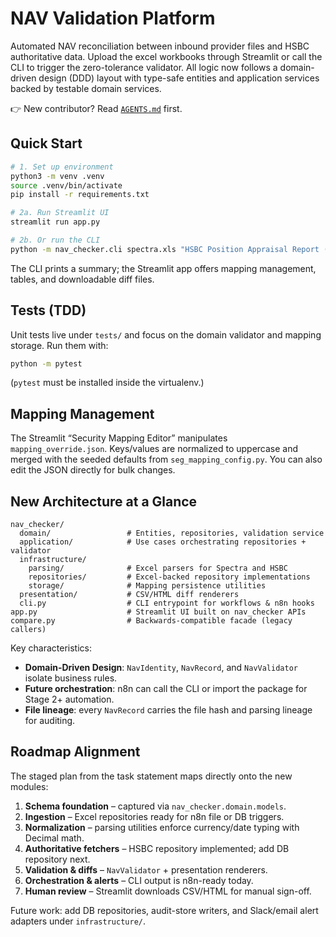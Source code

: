 # NAV Validation Platform

Automated NAV reconciliation between inbound provider files and HSBC authoritative data. Upload the excel workbooks through Streamlit or call the CLI to trigger the zero-tolerance validator. All logic now follows a domain-driven design (DDD) layout with type-safe entities and application services backed by testable domain services.

👉 New contributor? Read [`AGENTS.md`](AGENTS.md) first.

## Quick Start

```bash
# 1. Set up environment
python3 -m venv .venv
source .venv/bin/activate
pip install -r requirements.txt

# 2a. Run Streamlit UI
streamlit run app.py

# 2b. Or run the CLI
python -m nav_checker.cli spectra.xls "HSBC Position Appraisal Report (EXCEL).xlsx"
```

The CLI prints a summary; the Streamlit app offers mapping management, tables, and downloadable diff files.

## Tests (TDD)

Unit tests live under `tests/` and focus on the domain validator and mapping storage. Run them with:

```bash
python -m pytest
```

(`pytest` must be installed inside the virtualenv.)

## Mapping Management

The Streamlit “Security Mapping Editor” manipulates `mapping_override.json`. Keys/values are normalized to uppercase and merged with the seeded defaults from `seg_mapping_config.py`. You can also edit the JSON directly for bulk changes.

## New Architecture at a Glance

```
nav_checker/
  domain/                 # Entities, repositories, validation service
  application/            # Use cases orchestrating repositories + validator
  infrastructure/
    parsing/              # Excel parsers for Spectra and HSBC
    repositories/         # Excel-backed repository implementations
    storage/              # Mapping persistence utilities
  presentation/           # CSV/HTML diff renderers
  cli.py                  # CLI entrypoint for workflows & n8n hooks
app.py                    # Streamlit UI built on nav_checker APIs
compare.py                # Backwards-compatible facade (legacy callers)
```

Key characteristics:
- **Domain-Driven Design**: `NavIdentity`, `NavRecord`, and `NavValidator` isolate business rules.
- **Future orchestration**: n8n can call the CLI or import the package for Stage 2+ automation.
- **File lineage**: every `NavRecord` carries the file hash and parsing lineage for auditing.

## Roadmap Alignment

The staged plan from the task statement maps directly onto the new modules:

1. **Schema foundation** – captured via `nav_checker.domain.models`.
2. **Ingestion** – Excel repositories ready for n8n file or DB triggers.
3. **Normalization** – parsing utilities enforce currency/date typing with Decimal math.
4. **Authoritative fetchers** – HSBC repository implemented; add DB repository next.
5. **Validation & diffs** – `NavValidator` + presentation renderers.
6. **Orchestration & alerts** – CLI output is n8n-ready today.
7. **Human review** – Streamlit downloads CSV/HTML for manual sign-off.

Future work: add DB repositories, audit-store writers, and Slack/email alert adapters under `infrastructure/`.

